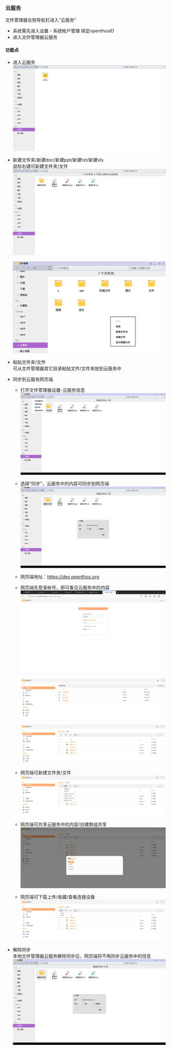 ### 云服务
文件管理器左侧导航栏进入“云服务”
   - 系统需先进入设置 - 系统帐户管理 绑定openthosID
   - 进入文件管理器云服务  

#### 功能点
   - 进入云服务  
![](../pic/soft/seafile_filemanager_data.png)

   - 新建文件夹/新建doc/新建ppt/新建txt/新建xls  
鼠标右键可新建文件夹/文件  
![](../pic/soft/seafile_filemanager_file.png)<br />  
![](../pic/soft/seafile_filemanager.png)

   - 粘贴文件夹/文件  
可从文件管理器其它目录粘贴文件/文件夹放到云服务中

   - 同步到云服务网页端  
      - 打开文件管理器设置-云服务信息  
![](../pic/soft/seafile_filemanager_setting.png)

      - 选择“同步”，云服务中的内容可同步到网页端  
![](../pic/soft/seafile_tongbu.png)

      - 网页端地址：https://dev.openthos.org
      - 网页端先登录帐号，即可看见云服务中的内容  
![](../pic/soft/seafile_web_login.png)<br />  
![](../pic/soft/seafile_web.png)<br />  
![](../pic/soft/seafile_web_data.png)

      - 网页端可新建文件夹/文件  
![](../pic/soft/seafile_web_new.png)

      - 网页端可共享云服务中的内容/创建群组共享  
![](../pic/soft/seafile_web_share.png)

      - 网页端可下载上传/收藏/查看连接设备  
![](../pic/soft/seafile_web_upload.png)

   - 解除同步  
本地文件管理器云服务解除同步后，网页端将不再同步云服务中的信息  
![](../pic/soft/seafile_jiechutongbu.png)
